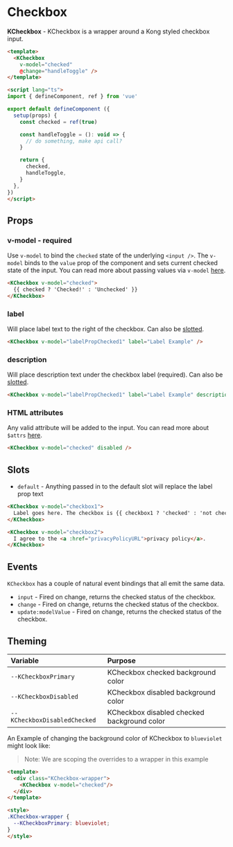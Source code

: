 # Checkbox

**KCheckbox** - KCheckbox is a wrapper around a Kong styled checkbox input.

<KCard>
  <template v-slot:body>
    <KCheckbox v-model="defaultChecked" />
  </template>
</KCard>

```html
<template>
  <KCheckbox
    v-model="checked"
    @change="handleToggle" />
</template>

<script lang="ts">
import { defineComponent, ref } from 'vue'

export default defineComponent ({
  setup(props) {
    const checked = ref(true)

    const handleToggle = (): void => {
      // do something, make api call?
    }

    return {
      checked,
      handleToggle,
    }
  },
})
</script>
```

## Props

### v-model - required

Use `v-model` to bind the `checked` state of the underlying `<input />`. The `v-model` binds to the `value` prop of the component and sets current checked state of the input. You can read more about passing values via `v-model` [here](https://vuejs.org/guide/components/events.html#usage-with-v-model).

<KCard>
  <template v-slot:body>
    <KCheckbox v-model="defaultChecked">
      {{ defaultChecked ? 'Checked!' : 'Unchecked' }}
    </KCheckbox>
  </template>
</KCard>

```html
<KCheckbox v-model="checked">
  {{ checked ? 'Checked!' : 'Unchecked' }}
</KCheckbox>
```

### label

Will place label text to the right of the checkbox. Can also be [slotted](#slots).

```html
<KCheckbox v-model="labelPropChecked1" label="Label Example" />
```

<KCheckbox v-model="labelPropChecked1" label="Label Example" />

### description

Will place description text under the checkbox label (required). Can also be [slotted](#slots).

```html
<KCheckbox v-model="labelPropChecked1" label="Label Example" description="Some subheader text" />
```

<KCheckbox v-model="labelPropChecked1" label="Label Example" description="Some subheader text" />

### HTML attributes

Any valid attribute will be added to the input. You can read more about `$attrs` [here](https://vuejs.org/api/composition-api-setup.html#setup-context).

```html
<KCheckbox v-model="checked" disabled />
```

<KCard>
  <template v-slot:body>
    <KCheckbox v-model="checked" disabled />
    <KCheckbox v-model="disabledChecked" disabled />
  </template>
</KCard>

## Slots

- `default` - Anything passed in to the default slot will replace the label prop text

```html
<KCheckbox v-model="checkbox1">
  Label goes here. The checkbox is {{ checkbox1 ? 'checked' : 'not checked' }}
</KCheckbox>

<KCheckbox v-model="checkbox2">
  I agree to the <a :href="privacyPolicyURL">privacy policy</a>.
</KCheckbox>
```

<KCard>
  <template v-slot:body>
    <div class="mb-2">
      <KCheckbox v-model="slots1">
        Label goes here. The checkbox is {{ slots1 ? 'checked' : 'not checked' }}
      </KCheckbox>
    </div>
    <div>
      <KCheckbox v-model="slots2">
        I agree to the <a href="#slots">privacy policy</a>.
      </KCheckbox>
    </div>
  </template>
</KCard>

## Events

`KCheckbox` has a couple of natural event bindings that all emit the same data.

- `input` - Fired on change, returns the checked status of the checkbox.
- `change` - Fired on change, returns the checked status of the checkbox.
- `update:modelValue` - Fired on change, returns the checked status of the checkbox.

## Theming

| Variable | Purpose
|:-------- |:-------
| `--KCheckboxPrimary`| KCheckbox checked background color
| `--KCheckboxDisabled`| KCheckbox disabled background color
| `--KCheckboxDisabledChecked`| KCheckbox disabled checked background color

An Example of changing the background color of KCheckbox to `blueviolet` might look like:

> Note: We are scoping the overrides to a wrapper in this example

<div class="KCheckbox-wrapper">
  <KCheckbox v-model="themeChecked"/>
</div>

```html
<template>
  <div class="KCheckbox-wrapper">
    <KCheckbox v-model="checked"/>
  </div>
</template>

<style>
.KCheckbox-wrapper {
  --KCheckboxPrimary: blueviolet;
}
</style>
```

<style lang="scss">
.KCheckbox-wrapper {
  --KCheckboxPrimary: blueviolet;
}
</style>

<script lang="ts">
import { defineComponent, ref } from 'vue'

export default defineComponent ({
  data () {
    return {
      labelPropChecked1: false,
      labelPropChecked2: false,
      labelPropChecked3: false,
      defaultChecked: false,
      disabledChecked: true,
      themeChecked: true,
      slots1: true,
      slots2: false
    }
  }
})
</script>
